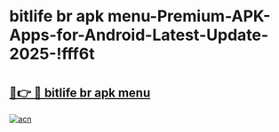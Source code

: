 # bitlife br apk menu-Premium-APK-Apps-for-Android-Latest-Update-2025-!fff6t

# <h2><a href="https://googleone.com">🔗👉 🔴 bitlife br apk menu</a></h2>

[![acn](https://github.com/user-attachments/assets/0f9c940e-d8b0-45ae-aac7-cd30a18b3e1c)](https://googleone.com)


